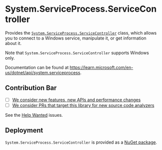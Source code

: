 # System.ServiceProcess.ServiceController
Provides the [`System.ServiceProcess.ServiceController`](https://learn.microsoft.com/en-us/dotnet/api/system.serviceprocess.servicecontroller) class, which allows you to connect to a Windows service, manipulate it, or get information about it.

Note that `System.ServiceProcess.ServiceController` supports Windows only.

Documentation can be found at https://learn.microsoft.com/en-us/dotnet/api/system.serviceprocess.

## Contribution Bar
- [ ] [We consider new features, new APIs and performance changes](../README.md#primary-bar)
- [ ] [We consider PRs that target this library for new source code analyzers](../README.md#secondary-bars)

See the [Help Wanted](https://github.com/dotnet/runtime/issues?q=is%3Aissue+is%3Aopen+label%3Aarea-System.ServiceProcess+label%3A%22help+wanted%22) issues.

## Deployment
`System.ServiceProcess.ServiceController` is provided as a [NuGet package](https://www.nuget.org/packages/System.ServiceProcess.ServiceController).
